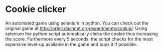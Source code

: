 # Cookie clicker
An automated game using selenium in python. You can check out the original game at http://orteil.dashnet.org/experiments/cookie/. Using selenium the python script automatically clicks the cookie thus increasing the score. Furthermore every 5 seconds, the script checks for the most expensive level-up available in the game and buys it if possible.
